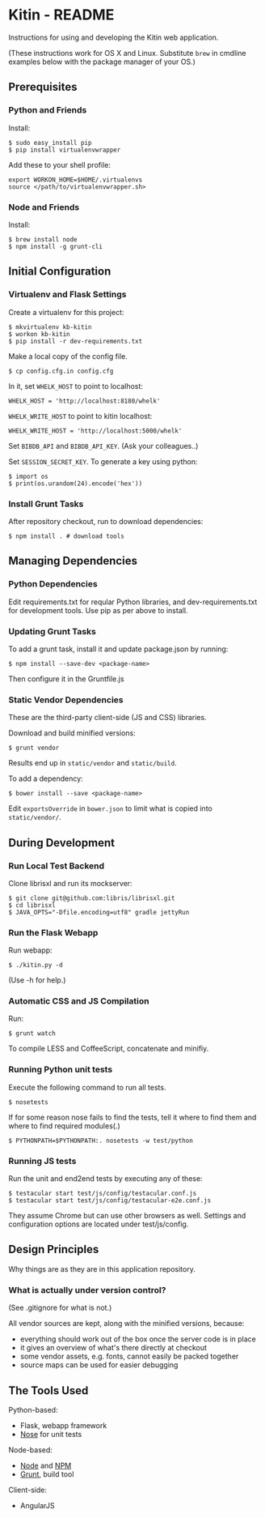 Kitin - README
========================================================================

Instructions for using and developing the Kitin web application.

(These instructions work for OS X and Linux. Substitute `brew` in cmdline
examples below with the package manager of your OS.)

Prerequisites
------------------------------------------

### Python and Friends

Install:

    $ sudo easy_install pip
    $ pip install virtualenvwrapper

Add these to your shell profile:

    export WORKON_HOME=$HOME/.virtualenvs
    source </path/to/virtualenvwrapper.sh>

### Node and Friends

Install:

    $ brew install node
    $ npm install -g grunt-cli


Initial Configuration
------------------------------------------

### Virtualenv and Flask Settings

Create a virtualenv for this project:

    $ mkvirtualenv kb-kitin
    $ workon kb-kitin
    $ pip install -r dev-requirements.txt

Make a local copy of the config file.

    $ cp config.cfg.in config.cfg

In it, set `WHELK_HOST` to point to localhost:

    WHELK_HOST = 'http://localhost:8180/whelk'

`WHELK_WRITE_HOST` to point to kitin localhost:

    WHELK_WRITE_HOST = 'http://localhost:5000/whelk'

Set `BIBDB_API` and `BIBDB_API_KEY`. (Ask your colleagues..)

Set `SESSION_SECRET_KEY`. To generate a key using python:

    $ import os
    $ print(os.urandom(24).encode('hex'))

### Install Grunt Tasks

After repository checkout, run to download dependencies:

    $ npm install . # download tools


Managing Dependencies
------------------------------------------

### Python Dependencies

Edit requirements.txt for reqular Python libraries, and dev-requirements.txt
for development tools. Use pip as per above to install.

### Updating Grunt Tasks

To add a grunt task, install it and update package.json by running:

    $ npm install --save-dev <package-name>

Then configure it in the Gruntfile.js

### Static Vendor Dependencies

These are the third-party client-side (JS and CSS) libraries.

Download and build minified versions:

    $ grunt vendor

Results end up in `static/vendor` and `static/build`.

To add a dependency:

    $ bower install --save <package-name>

Edit `exportsOverride` in `bower.json` to limit what is copied into
`static/vendor/`.


During Development
------------------------------------------

### Run Local Test Backend

Clone librisxl and run its mockserver:

    $ git clone git@github.com:libris/librisxl.git
    $ cd librisxl
    $ JAVA_OPTS="-Dfile.encoding=utf8" gradle jettyRun

### Run the Flask Webapp

Run webapp:

    $ ./kitin.py -d

(Use -h for help.)

### Automatic CSS and JS Compilation

Run:

    $ grunt watch

To compile  LESS and CoffeeScript, concatenate and minifiy.

### Running Python unit tests

Execute the following command to run all tests.

    $ nosetests

If for some reason nose fails to find the tests, tell it where to find them and
where to find required modules(.)

    $ PYTHONPATH=$PYTHONPATH:. nosetests -w test/python

### Running JS tests

Run the unit and end2end tests by executing any of these:

    $ testacular start test/js/config/testacular.conf.js
    $ testacular start test/js/config/testacular-e2e.conf.js

They assume Chrome but can use other browsers as well. Settings and
configuration options are located under test/js/config.


Design Principles
------------------------------------------

Why things are as they are in this application repository.

### What is actually under version control?

(See .gitignore for what is not.)

All vendor sources are kept, along with the minified versions, because:

- everything should work out of the box once the server code is in place
- it gives an overview of what's there directly at checkout
- some vendor assets, e.g. fonts, cannot easily be packed together
- source maps can be used for easier debugging


The Tools Used
------------------------------------------

Python-based:
* Flask, webapp framework
* [Nose](https://nose.readthedocs.org/en/latest/testing.html) for unit tests

Node-based:
* [Node](http://nodejs.org/) and [NPM](https://npmjs.org/)
* [Grunt](http://gruntjs.com/), build tool

Client-side:
* AngularJS
